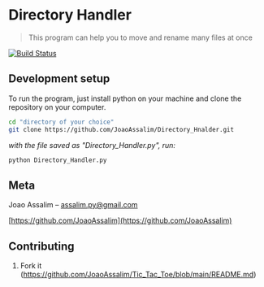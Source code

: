 # Directory Handler
> This program can help you to move and rename many files at once

[![Build Status][travis-image]][travis-url]

## Development setup

To run the program, just install python on your machine and clone the repository on your computer.
```sh
cd "directory of your choice"
git clone https://github.com/JoaoAssalim/Directory_Hnalder.git
```

*with the file saved as "Directory_Handler.py", run:*

```sh
python Directory_Handler.py
```


## Meta

Joao Assalim – assalim.py@gmail.com

[https://github.com/JoaoAssalim](https://github.com/JoaoAssalim)

## Contributing

1. Fork it (<https://github.com/JoaoAssalim/Tic_Tac_Toe/blob/main/README.md>)

<!-- Markdown link & img dfn's -->
[travis-image]: https://img.shields.io/travis/dbader/node-datadog-metrics/master.svg?style=flat-square
[travis-url]: https://travis-ci.org/dbader/node-datadog-metrics
